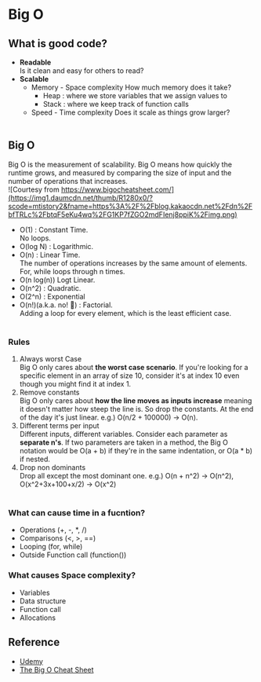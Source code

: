 # Big O 

## What is good code?
* **Readable**  
Is it clean and easy for others to read?
* **Scalable**
  * Memory - Space complexity
    How much memory does it take?
      * Heap : where we store variables that we assign values to
      * Stack : where we keep track of function calls 
  * Speed - Time complexity
    Does it scale as things grow larger?
<br/><br/>

## Big O
Big O is the measurement of scalability. Big O means how quickly the runtime grows, and measured by comparing the size of input and the number of operations that increases.   
![Courtesy from https://www.bigocheatsheet.com/](https://img1.daumcdn.net/thumb/R1280x0/?scode=mtistory2&fname=https%3A%2F%2Fblog.kakaocdn.net%2Fdn%2FbfTRLc%2FbtqF5eKu4wq%2FG1KP7fZGO2mdFIenj8ppiK%2Fimg.png)
* O(1) : Constant Time.  
No loops.
* O(log N) : Logarithmic.   
* O(n) : Linear Time.  
The number of operations increases by the same amount of elements. For, while loops through n times.
* O(n log(n)) Logt Linear.
* O(n^2) : Quadratic.
* O(2^n) : Exponential
* O(n!)(a.k.a. no! :rofl:) : Factorial.  
Adding a loop for every element, which is the least efficient case.
<br/><br/>

### Rules
1. Always worst Case  
Big O only cares about **the worst case scenario**. If you're looking for a specific element in an array of size 10, consider it's at index 10 even though you might find it at index 1.
2. Remove constants  
Big O only cares about **how the line moves as inputs increase** meaning it doesn't matter how steep the line is. So drop the constants. At the end of the day it's just linear. e.g.) O(n/2 + 100000) -> O(n).
3. Different terms per input  
Different inputs, different variables. Consider each parameter as **separate n's**. If two parameters are taken in a method, the Big O notation would be O(a + b) if they're in the same indentation, or O(a * b) if nested. 
4. Drop non dominants  
Drop all except the most dominant one. e.g.) O(n + n^2) -> O(n^2), O(x^2+3x+100+x/2) -> O(x^2)
<br/><br/>

### What can cause time in a fucntion?
* Operations (+, -, *, /)
* Comparisons (<, >, ==)
* Looping (for, while)
* Outside Function call (function())

### What causes Space complexity?
* Variables
* Data structure
* Function call
* Allocations

## Reference
* [Udemy](https://www.udemy.com/course/master-the-coding-interview-data-structures-algorithms/)
* [The Big O Cheat Sheet](https://www.bigocheatsheet.com/)


